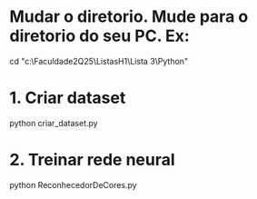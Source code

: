 # Mudar o diretorio. Mude para o diretorio do seu PC. Ex:
cd "c:\Faculdade2Q25\ListasH1\Lista 3\Python"

# 1. Criar dataset
python criar_dataset.py

# 2. Treinar rede neural
python ReconhecedorDeCores.py
